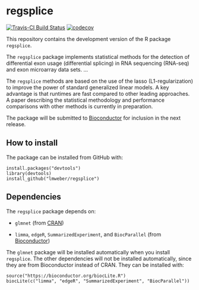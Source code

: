 # regsplice

[![Travis-CI Build Status](https://travis-ci.org/lmweber/regsplice.svg?branch=master)](https://travis-ci.org/lmweber/regsplice)
[![codecov](https://codecov.io/gh/lmweber/regsplice/branch/master/graph/badge.svg)](https://codecov.io/gh/lmweber/regsplice)


This repository contains the development version of the R package `regsplice`.

The `regsplice` package implements statistical methods for the detection of differential exon usage (differential splicing) in RNA sequencing (RNA-seq) and exon microarray data sets. ...

The `regsplice` methods are based on the use of the lasso (L1-regularization) to improve the power of standard generalized linear models. A key advantage is that runtimes are fast compared to other leading approaches. A paper describing the statistical methodology and performance comparisons with other methods is currently in preparation.

The package will be submitted to [Bioconductor](http://bioconductor.org/) for inclusion in the next release.


## How to install

The package can be installed from GitHub with:

```{r}
install.packages("devtools")
library(devtools)
install_github("lmweber/regsplice")
```


## Dependencies

The `regsplice` package depends on:

- `glmnet` (from [CRAN](https://cran.r-project.org/))

- `limma`, `edgeR`, `SummarizedExperiment`, and `BiocParallel` (from [Bioconductor](http://bioconductor.org/))

The `glmnet` package will be installed automatically when you install `regsplice`. The other dependencies will not be installed automatically, since they are from Bioconductor instead of CRAN. They can be installed with:

```{r}
source("https://bioconductor.org/biocLite.R")
biocLite(c("limma", "edgeR", "SummarizedExperiment", "BiocParallel"))
```

